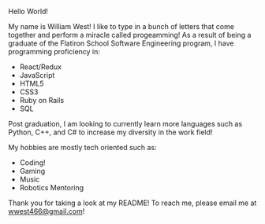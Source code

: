 Hello World!

My name is William West! I like to type in a bunch of letters that come together and perform a miracle called progeamming! As a result of being a graduate of the Flatiron School Software Engineering program, I have programming proficiency in:
- React/Redux
- JavaScript
- HTML5
- CSS3
- Ruby on Rails
- SQL

Post graduation, I am looking to currently learn more languages such as Python, C++, and C# to increase my diversity in the work field!


My hobbies are mostly tech oriented such as:
- Coding!
- Gaming
- Music
- Robotics Mentoring



Thank you for taking a look at my README! To reach me, please email me at wwest466@gmail.com!


